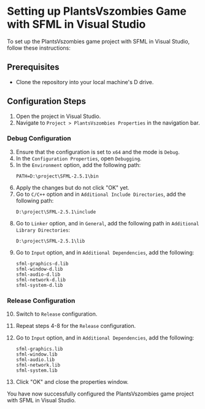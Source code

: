 # Setting up PlantsVszombies Game with SFML in Visual Studio

To set up the PlantsVszombies game project with SFML in Visual Studio, follow these instructions:

## Prerequisites
- Clone the repository into your local machine's D drive.

## Configuration Steps
1. Open the project in Visual Studio.
2. Navigate to `Project > PlantsVszombies Properties` in the navigation bar.

### Debug Configuration
3. Ensure that the configuration is set to `x64` and the mode is `Debug`.
4. In the `Configuration Properties`, open `Debugging`.
5. In the `Environment` option, add the following path:
    ```plaintext
    PATH=D:\project\SFML-2.5.1\bin
    ```
6. Apply the changes but do not click "OK" yet.
7. Go to `C/C++` option and in `Additional Include Directories`, add the following path:
    ```plaintext
    D:\project\SFML-2.5.1\include
    ```
8. Go to `Linker` option, and in `General`, add the following path in `Additional Library Directories`:
    ```plaintext
    D:\project\SFML-2.5.1\lib
    ```
9. Go to `Input` option, and in `Additional Dependencies`, add the following:
    ```plaintext
    sfml-graphics-d.lib
    sfml-window-d.lib
    sfml-audio-d.lib
    sfml-network-d.lib
    sfml-system-d.lib
    ```

### Release Configuration
10. Switch to `Release` configuration.
11. Repeat steps 4-8 for the `Release` configuration.
12. Go to `Input` option, and in `Additional Dependencies`, add the following:
    ```plaintext
    sfml-graphics.lib
    sfml-window.lib
    sfml-audio.lib
    sfml-network.lib
    sfml-system.lib
    ```

13. Click "OK" and close the properties window.

You have now successfully configured the PlantsVszombies game project with SFML in Visual Studio.
